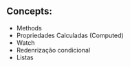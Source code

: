 ## Concepts:

* Methods
* Propriedades Calculadas (Computed)
* Watch
* Redenrização condicional
* Listas
